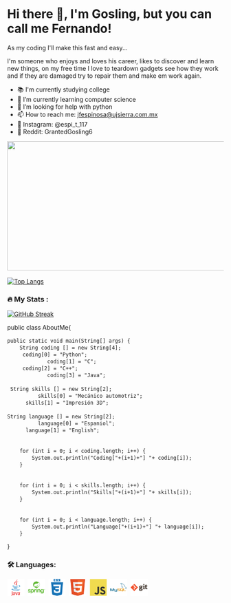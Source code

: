 # Hi there 👋, I'm Gosling, but you can call me Fernando!

As my coding I'll make this fast and easy...

I'm someone who enjoys and loves his career, likes to discover and learn new things, on my free time I love to teardown gadgets
see how they work and if they are damaged try to repair them and make em work again. 

- 📚 I'm currently studying college 
- 🌱 I’m currently learning computer science 
- 🤔 I’m looking for help with python 
- 📫 How to reach me: jfespinosa@ujsierra.com.mx
- 📸 Instagram: @espi_t_117
- 🤖 Reddit: GrantedGosling6

<div align="center">
  <img src="https://media.giphy.com/media/dWesBcTLavkZuG35MI/giphy.gif" width="600" height="300"/>
</div>





[![Top Langs](https://github-readme-stats.vercel.app/api/top-langs/?username=GrantedGosling6&layout=compact&theme=vision-friendly-dark)](https://github.com/anuraghazra/github-readme-stats)





### :fire: My Stats :
[![GitHub Streak](http://github-readme-streak-stats.herokuapp.com?user=GrantedGosling6&theme=dark&background=000000)](https://git.io/streak-stats)

public class AboutMe{
    
    public static void main(String[] args) {
        String coding [] = new String[4];
		 coding[0] = "Python";
                 coding[1] = "C";
		 coding[2] = "C++";
                 coding[3] = "Java";
		 
	 String skills [] = new String[2];
	          skills[0] = "Mecánico automotriz";
		  skills[1] = "Impresión 3D";
		  
	String language [] = new String[2];
	          language[0] = "Espaniol";
		  language[1] = "English";
		  

        for (int i = 0; i < coding.length; i++) {
            System.out.println("Coding["+(i+1)+"] "+ coding[i]);
        }
	
	
        for (int i = 0; i < skills.length; i++) {
            System.out.println("Skills["+(i+1)+"] "+ skills[i]);
        }
	
	
        for (int i = 0; i < language.length; i++) {
            System.out.println("Language["+(i+1)+"] "+ language[i]);
        }

}

### :hammer_and_wrench: Languages:

<div>
  <img src="https://github.com/devicons/devicon/blob/master/icons/java/java-original-wordmark.svg" title="Java" alt="Java" width="40" height="40"/>&nbsp;
  <img src="https://github.com/devicons/devicon/blob/master/icons/spring/spring-original-wordmark.svg" title="Spring" alt="Spring" width="40" height="40"/>&nbsp;
  <img src="https://github.com/devicons/devicon/blob/master/icons/css3/css3-plain-wordmark.svg"  title="CSS3" alt="CSS" width="40" height="40"/>&nbsp;
  <img src="https://github.com/devicons/devicon/blob/master/icons/html5/html5-original.svg" title="HTML5" alt="HTML" width="40" height="40"/>&nbsp;
  <img src="https://github.com/devicons/devicon/blob/master/icons/javascript/javascript-original.svg" title="JavaScript" alt="JavaScript" width="40" height="40"/>&nbsp;
  <img src="https://github.com/devicons/devicon/blob/master/icons/mysql/mysql-original-wordmark.svg" title="MySQL"  alt="MySQL" width="40" height="40"/>&nbsp;
  <img src="https://github.com/devicons/devicon/blob/master/icons/git/git-original-wordmark.svg" title="Git" **alt="Git" width="40" height="40"/>
</div>
<!--
**GrantedGosling6/GrantedGosling6** is a ✨ _special_ ✨ repository because its `README.md` (this file) appears on your GitHub profile.

Here are some ideas to get you started:

- 🔭 I’m currently working on ...
- 🌱 I’m currently learning ...
- 👯 I’m looking to collaborate on ...
- 🤔 I’m looking for help with ...
- 💬 Ask me about ...
- 📫 How to reach me: ...
- 😄 Pronouns: ...
- ⚡ Fun fact: ...
-->
